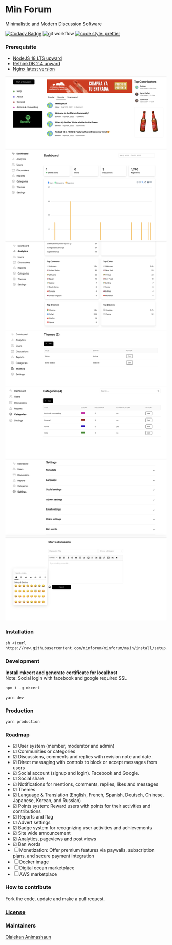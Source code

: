 # Min Forum

Minimalistic and Modern Discussion Software

[![Codacy Badge](https://app.codacy.com/project/badge/Grade/b434e4594827418681e9fbe21566b45e)](https://www.codacy.com/gh/minforum/minforum/dashboard?utm_source=github.com&utm_medium=referral&utm_content=minforum/minforum&utm_campaign=Badge_Grade)
![git workflow](https://github.com/minforum/minforum/actions/workflows/main.yml/badge.svg?branch=main)
[![code style: prettier](https://img.shields.io/badge/code_style-prettier-ff69b4.svg?style=flat-square)](https://github.com/prettier/prettier)

### Prerequisite

- [NodeJS 18 LTS upward](https://github.com/nvm-sh/nvm/blob/master/README.md)
- [RethinkDB 2.4 upward](https://rethinkdb.com/docs/install/)
- [Nginx latest version]()

![image5](./public/screenshots/5.png)
![image1](./public/screenshots/1.png)
![image1-1](./public/screenshots/1-1.png)
![image1-2](./public/screenshots/1-2.png)
![image2](./public//screenshots/2.png)
![image3](./public//screenshots/3.png)
![image6](./public//screenshots/6.png)

### Installation

```
sh <(curl https://raw.githubusercontent.com/minforum/minforum/main/install/setup.sh)
```

### Development

**Install mkcert and generate certificate for localhost**
<br />
Note: Social login with facebook and google required SSL

```
npm i -g mkcert
```

```
yarn dev
```

### Production

```
yarn production
```

### Roadmap

- &#x2611; User system (member, moderator and admin)
- &#x2611; Communities or categories
- &#x2611; Discussions, comments and replies with revision note and date.
- &#x2611; Direct messaging with controls to block or accept messages from users
- &#x2611; Social account (signup and login). Facebook and Google.
- &#x2611; Social share
- &#x2611; Notifications for mentions, comments, replies, likes and messages
- &#x2611; Themes
- &#x2611; Language & Translation (English, French, Spanish, Deutsch, Chinese, Japanese, Korean, and Russian)
- &#x2611; Points system: Reward users with points for their activities and contributions
- &#x2611; Reports and flag
- &#x2611; Advert settings
- &#x2611; Badge system for recognizing user activities and achievements
- &#x2611; Site wide announcement
- &#x2611; Analytics, pageviews and post views
- &#x2611; Ban words
- &#x2610; Monetization: Offer premium features via paywalls, subscription plans, and secure payment integration
- &#x2610; Docker image
- &#x2610; Digital ocean marketplace
- &#x2610; AWS marketplace

### How to contribute

Fork the code, update and make a pull request.

### [License](LICENSE)

### Maintainers

[Olalekan Animashaun](https://github.com/kimolalekan)
